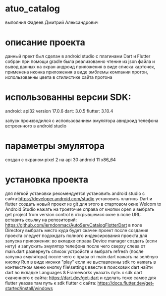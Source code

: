 # atuo_catalog
выполнил Фадеев Дмитрий Александрович
# описание проекта
данный прект был сделан в android studio с плагинами Dart и Flutter собран при помощи gradle
была реализованно чтение из json файла и вывод данных на экран андроид приложения в виде списка карточек,
применена иконка приложения в виде эмблемы компании протон,
использованны цвета в стилистике сайта протона
# использованны версии SDK:
android: api32 version 17.0.6
dart:  3.0.5
flutter: 3.10.4

запуск производился с использованием эмулятора авндроид телефона встроенного в android studio
# параметры эмулятора
создан с экраном pixel 2 на api 30 android 11 x86_64

# установка проекта
для лёгкой установки рекомендуется установить android studio с сайта:https://developer.android.com/studio
установить плагины Dart и flutter
создать новый проект из git для этого в стартовом окне Welcom to Android Studio нажать на троеточие справа от кнопки open и выбрать get project from version control
в открывшемся окне в поле URL: вставить ссылку на репозиторий: https://github.com/lerndonmac/AutoServCatalogFlotterDart
в поле Directory выбрать место куда будет скачен проект
после создания проекта следует подождать полного индексирования проекта
для запуска приложения: во вкладке справа Device manager создать (если нету) и запускить эмулятор телефона после чего сверху слева от main.dart развернуть список устройств и выбрать refresh (после запуска эмулятора) после чего с права от main.dart нажать на зелёную кнопку Run в виде иконки "play"
если не выставленны sdk то нажать в контекстном меню кнопку file\settings ввести в поисковик dart найти dart во вкладке Languages & Frameworks указать путь к sdk dart скаченного с сайта: https://dart.dev/get-dart
и сделать тоже самое для flutter указав там путь к sdk flutter с сайта: https://docs.flutter.dev/get-started/install/windows



